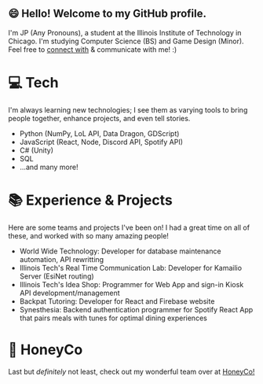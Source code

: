 ## :smile: Hello! Welcome to my GitHub profile. 
I'm JP (Any Pronouns), a student at the Illinois Institute of Technology in Chicago. I'm studying Computer Science (BS) and Game Design (Minor). Feel free to [connect with](https://www.linkedin.com/in/jprila/) & communicate with me! :)


# :computer: Tech
I'm always learning new technologies; I see them as varying tools to bring people together, enhance projects, and even tell stories. 
- Python (NumPy, LoL API, Data Dragon, GDScript)
- JavaScript (React, Node, Discord API, Spotify API)
- C# (Unity)
- SQL
- ...and many more!

# :books: Experience & Projects
Here are some teams and projects I've been on! I had a great time on all of these, and worked with so many amazing people!
- World Wide Technology: Developer for database maintenance automation, API rewritting
- Illinois Tech's Real Time Communication Lab: Developer for Kamailio Server (EsiNet routing)
- Illinois Tech's Idea Shop: Programmer for Web App and sign-in Kiosk API development/management
- Backpat Tutoring: Developer for React and Firebase website
- Synesthesia: Backend authentication programmer for Spotify React App that pairs meals with tunes for optimal dining experiences

# :honey_pot: HoneyCo
Last but *definitely* not least, check out my wonderful team over at [HoneyCo!](https://www.honeycogames.com/)
